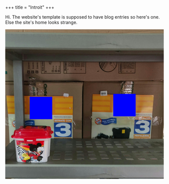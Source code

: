 +++
title = "Introit"
+++

Hi. The website's template is supposed to have blog entries so here's one. Else the site's home looks strange. 

![An image.](image.jpg)
